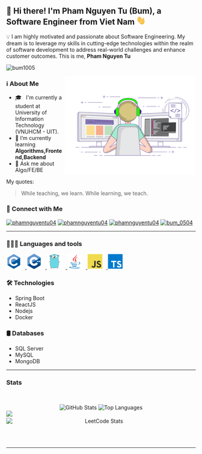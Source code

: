 ## 🌱 Hi there! I'm Pham Nguyen Tu (Bum), a Software Engineer from Viet Nam <img src="/Handwave.gif" width="25">

💡 I am highly motivated and passionate about Software Engineering. My dream is to leverage my skills in cutting-edge technologies within the realm of software development to address real-world challenges and enhance customer outcomes. This is me, **Pham Nguyen Tu**

<p align="left"> <img src="https://komarev.com/ghpvc/?username=bum1005&label=Profile%20views&color=0e75b6&style=flat" alt="bum1005" /> </p>

<img align="right" alt="GIF" src="./Progamming.gif" width="350"/>

### ℹ️ About Me

- 🎓 &nbsp; I'm currently a student at University of Information Technology (VNUHCM - UIT).
- 🔭 I’m currently learning **Algorithms,Frontend,Backend**
- 💬 Ask me about Algo/FE/BE

My quotes:

> While teaching, we learn. While learning, we teach.

### 🤝 Connect with Me

<p align="left">
<a href="https://www.facebook.com/phamnguyentu04/" target="blank"><img align="center" src="https://raw.githubusercontent.com/rahuldkjain/github-profile-readme-generator/master/src/images/icons/Social/facebook.svg" alt="phamnguyentu04" height="30" width="40" /></a>
<a href="https://linkedin.com/in/phamnguyentu04" target="blank"><img align="center" src="https://raw.githubusercontent.com/rahuldkjain/github-profile-readme-generator/master/src/images/icons/Social/linked-in-alt.svg" 
alt="phamnguyentu04" height="30" width="40" /></a>
<a href="https://twitter.com/bumer1005" target="blank"><img align="center" src="https://raw.githubusercontent.com/rahuldkjain/github-profile-readme-generator/master/src/images/icons/Social/twitter.svg" alt="phamnguyentu04" height="30" width="40" /></a>
<a href="https://www.instagram.com/bum_0504/" target="blank"><img align="center" src="https://raw.githubusercontent.com/rahuldkjain/github-profile-readme-generator/master/src/images/icons/Social/instagram.svg" alt="bum_0504" height="30" width="40" /></a>

<hr>

### 👨🏼‍💻 Languages and tools

<p>
  <a href="https://raw.githubusercontent.com/devicons/devicon/master/icons/c/c-original.svg" target="_blank" rel="">
    <img src="https://raw.githubusercontent.com/devicons/devicon/master/icons/c/c-original.svg" alt="c" width="40" height="40" style="margin-right: 10px;"/>
  </a>

  <a href="https://www.w3schools.com/cpp/" target="_blank" rel="">
    <img src="https://raw.githubusercontent.com/devicons/devicon/master/icons/cplusplus/cplusplus-original.svg" alt="cplusplus" width="40" height="40" style="margin-right: 10px;"/>
  </a>

  <a href="https://golang.org" target="_blank" rel="">
    <img src="https://raw.githubusercontent.com/devicons/devicon/master/icons/go/go-original.svg" alt="go" width="40" height="40" style="margin-right: 10px;"/>
  </a>

  <a href="https://www.java.com" target="_blank" rel="">
    <img src="https://raw.githubusercontent.com/devicons/devicon/master/icons/java/java-original.svg" alt="java" width="40" height="40" style="margin-right: 10px;"/>
  </a>

  <a href="https://developer.mozilla.org/en-US/docs/Web/JavaScript" target="_blank" rel="">
    <img src="https://raw.githubusercontent.com/devicons/devicon/master/icons/javascript/javascript-original.svg" alt="javascript" width="40" height="40" style="margin-right: 10px;"/>
  </a>

  <a href="https://www.typescriptlang.org/" target="_blank" rel="">
    <img src="https://raw.githubusercontent.com/devicons/devicon/master/icons/typescript/typescript-original.svg" alt="typescript" width="40" height="40" style="margin-right: 10px;"/>
  </a>
</p>


### 🛠 Technologies

- Spring Boot
- ReactJS
- Nodejs
- Docker

### 🛢️ Databases

- SQL Server
- MySQL
- MongoDB
<hr>

### Stats

<br>

<!-- <p align="center" width="100vh">
  <img height="197" src="https://github-readme-stats-bqhz.vercel.app/api?username=bum1005&show_icons=true&hide_border=true&theme=dracula&count_private=true" alt="GitHub Stats">
  <img height="197" src="https://github-readme-stats.vercel.app/api/top-langs/?username=bum1005&layout=donut&show_icons=true&hide_border=true&theme=dracula&count_private=true" alt="Top Languages">

  <img height="310" src="https://github-readme-streak-stats.herokuapp.com?user=bum1005&hide_border=true&theme=dracula&border_radius=5&date_format=M%20j%5B%2C%20Y%5D">

  ![LeetCode Stats](https://leetcard.jacoblin.cool/bumer1005?theme=nord&font=Solway&ext=contest)
</p> -->

<p align="center" width="100vh">
  <img height="197" src="https://github-readme-stats-bqhz.vercel.app/api?username=bum1005&show_icons=true&hide_border=true&theme=dracula&count_private=true" alt="GitHub Stats">
  <img height="197" src="https://github-readme-stats.vercel.app/api/top-langs/?username=bum1005&layout=donut&show_icons=true&hide_border=true&theme=dracula&count_private=true" alt="Top Languages">

  <img style="min-width: 100%;" height="310" src="https://github-readme-streak-stats.herokuapp.com?user=bum1005&hide_border=true&theme=dracula&border_radius=5&date_format=M%20j%5B%2C%20Y%5D">
 
  <img style="min-width: 100%;" src="https://leetcard.jacoblin.cool/bumer1005?theme=nord&font=Solway&ext=contest&width=785&height=350&hide=ranking" alt="LeetCode Stats">
</p>

</p>
<br><br>

<hr>
